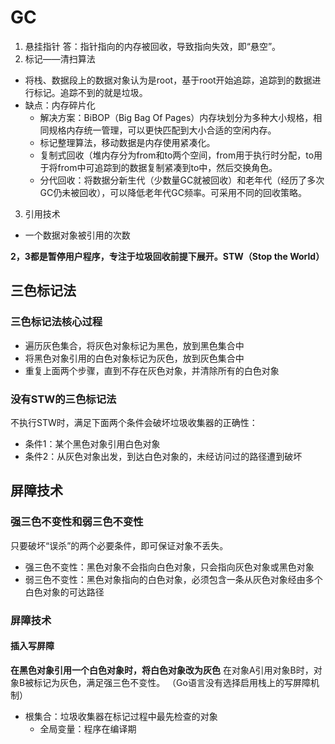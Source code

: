 # GC
1. 悬挂指针
答：指针指向的内存被回收，导致指向失效，即“悬空”。
2. 标记——清扫算法
- 将栈、数据段上的数据对象认为是root，基于root开始追踪，追踪到的数据进行标记。追踪不到的就是垃圾。
- 缺点：内存碎片化
  - 解决方案：BiBOP（Big Bag Of Pages）内存块划分为多种大小规格，相同规格内存统一管理，可以更快匹配到大小合适的空闲内存。
  - 标记整理算法，移动数据是内存使用紧凑化。
  - 复制式回收（堆内存分为from和to两个空间，from用于执行时分配，to用于将from中可追踪到的数据复制紧凑到to中，然后交换角色。
  - 分代回收：将数据分新生代（少数量GC就被回收）和老年代（经历了多次GC仍未被回收），可以降低老年代GC频率。可采用不同的回收策略。
3. 引用技术
- 一个数据对象被引用的次数

**2，3都是暂停用户程序，专注于垃圾回收前提下展开。STW（Stop the World）**
## 三色标记法
### 三色标记法核心过程
- 遍历灰色集合，将灰色对象标记为黑色，放到黑色集合中
- 将黑色对象引用的白色对象标记为灰色，放到灰色集合中
- 重复上面两个步骤，直到不存在灰色对象，并清除所有的白色对象

### 没有STW的三色标记法
不执行STW时，满足下面两个条件会破坏垃圾收集器的正确性：
- 条件1：某个黑色对象引用白色对象
- 条件2：从灰色对象出发，到达白色对象的，未经访问过的路径遭到破坏

## 屏障技术
### 强三色不变性和弱三色不变性
只要破坏“误杀”的两个必要条件，即可保证对象不丢失。
- 强三色不变性：黑色对象不会指向白色对象，只会指向灰色对象或黑色对象
- 弱三色不变性：黑色对象指向的白色对象，必须包含一条从灰色对象经由多个白色对象的可达路径

### 屏障技术
#### 插入写屏障
**在黑色对象引用一个白色对象时，将白色对象改为灰色**
在对象A引用对象B时，对象B被标记为灰色，满足强三色不变性。
（Go语言没有选择启用栈上的写屏障机制）
- 根集合：垃圾收集器在标记过程中最先检查的对象
  - 全局变量：程序在编译期
